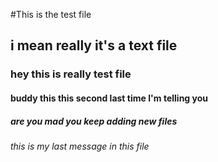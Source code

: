 #This is the test file
## i mean really it's a text file
### hey this is really test file
#### buddy this this second last time I'm telling you
##### are you mad you keep adding new files
###### this is my last message in this file
